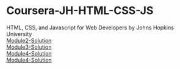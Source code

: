 # Coursera-JH-HTML-CSS-JS
HTML, CSS, and Javascript for Web Developers by Johns Hopkins University
<br>
<a href="https://bknight84.github.io/Coursera-JH-HTML-CSS-JS/module2-solution/index.html"> Module2-Solution </a>
<br>
<a href="https://bknight84.github.io/Coursera-JH-HTML-CSS-JS/module3-solution/module3-solution.index.html"> Module3-Solution </a>
<br>
<a href="https://bknight84.github.io/Coursera-JH-HTML-CSS-JS/module4-solution/module4-solution.index.html"> Module4-Solution </a>
<br>
<a href="https://bknight84.github.io/Coursera-JH-HTML-CSS-JS/module5-solution/index.html"> Module4-Solution </a>
